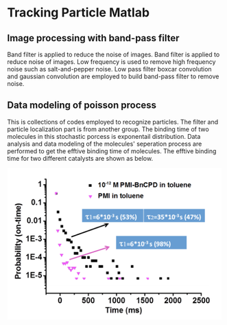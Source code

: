 # Tracking Particle Matlab
## Image processing with band-pass filter
Band filter is applied to reduce the noise of images. Band filter is applied to reduce noise of images. Low frequency is used to remove high frequency noise such as salt-and-pepper noise. Low pass filter boxcar convolution and gaussian convolution are employed to build band-pass filter to remove noise.

## Data modeling of poisson process
This is collections of codes employed to recognize particles. The filter and particle localization part is from another group. The binding time of two molecules in this stochastic porcess is exponentail distribution. Data analysis and data modeling of the molecules' seperation process are performed to get the efftive binding time of molecules. The efftive binding time for two different catalysts are shown as below.
<!--![alt text](poisson_process.png){ width=50% height=50% }-->
[<img src="poisson_process.png" width="500"/>]("poisson_process.png")
